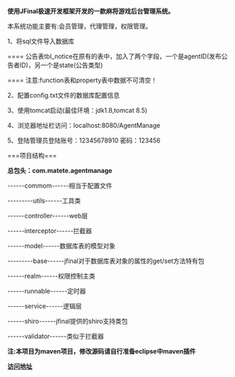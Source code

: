  **使用JFinal极速开发框架开发的一款麻将游戏后台管理系统。** 

本系统功能主要有:会员管理，代理管理，权限管理。

1、将sql文件导入数据库

==== 公告表tbl_notice在原有的表中，加入了两个字段，一个是agentID(发布公告者ID)，另一个是state(公告类型)

==== 注意:function表和property表中数据不可清空！

2、配置config.txt文件的数据库配置信息          

3、使用tomcat启动(最佳环境：jdk1.8,tomcat 8.5)

4、浏览器地址栏访问：localhost:8080/AgentManage

5、登陆管理员登陆账号：12345678910 密码：123456

===项目结构===

 **总包头：com.matete.agentmanage** 

------commom------相当于配置文件

---------utils------工具类

------controller------web层

------interceptor------拦截器

------model------数据库表的模型对象

---------base------jfinal对于数据库表对象的属性的get/set方法特有包

------realm------权限控制主类

------runnable------定时器

------service------逻辑层

------shiro------jfinal提供的shiro支持类包

------validator------类似于拦截器
	


 **注:本项目为maven项目，修改源码请自行准备eclipse中maven插件** 

 **[访问地址](http://mj.lemaomao.com)** 